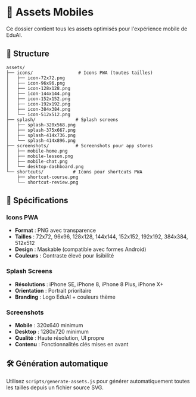 # 🎨 Assets Mobiles

Ce dossier contient tous les assets optimisés pour l'expérience mobile de EduAI.

## 📁 Structure

```
assets/
├── icons/                 # Icons PWA (toutes tailles)
│   ├── icon-72x72.png
│   ├── icon-96x96.png
│   ├── icon-128x128.png
│   ├── icon-144x144.png
│   ├── icon-152x152.png
│   ├── icon-192x192.png
│   ├── icon-384x384.png
│   └── icon-512x512.png
├── splash/               # Splash screens
│   ├── splash-320x568.png
│   ├── splash-375x667.png
│   ├── splash-414x736.png
│   └── splash-414x896.png
├── screenshots/          # Screenshots pour app stores
│   ├── mobile-home.png
│   ├── mobile-lesson.png
│   ├── mobile-chat.png
│   └── desktop-dashboard.png
└── shortcuts/           # Icons pour shortcuts PWA
    ├── shortcut-course.png
    └── shortcut-review.png
```

## 🎯 Spécifications

### Icons PWA
- **Format** : PNG avec transparence
- **Tailles** : 72x72, 96x96, 128x128, 144x144, 152x152, 192x192, 384x384, 512x512
- **Design** : Maskable (compatible avec formes Android)
- **Couleurs** : Contraste élevé pour lisibilité

### Splash Screens
- **Résolutions** : iPhone SE, iPhone 8, iPhone 8 Plus, iPhone X+
- **Orientation** : Portrait prioritaire
- **Branding** : Logo EduAI + couleurs thème

### Screenshots
- **Mobile** : 320x640 minimum
- **Desktop** : 1280x720 minimum
- **Qualité** : Haute résolution, UI propre
- **Contenu** : Fonctionnalités clés mises en avant

## 🛠 Génération automatique

Utilisez `scripts/generate-assets.js` pour générer automatiquement toutes les tailles depuis un fichier source SVG.
